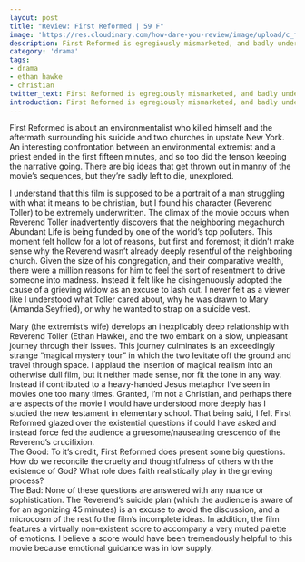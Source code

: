 ```yaml
---
layout: post
title: "Review: First Reformed | 59 F"
image: 'https://res.cloudinary.com/how-dare-you-review/image/upload/c_fill,h_399,w_760/v1528692631/18firstreformed-articleLarge-v2.jpg'
description: First Reformed is egregiously mismarketed, and badly underwritten. Religous symbols aren't enough to save this sleepy script. 
category: 'drama'
tags: 
- drama
- ethan hawke
- christian
twitter_text: First Reformed is egregiously mismarketed, and badly underwritten. Religous symbols aren't enough to save this sleepy script.
introduction: First Reformed is egregiously mismarketed, and badly underwritten. Religous symbols aren't enough to save this sleepy script. 
---
```

First Reformed is about an environmentalist who killed himself and the aftermath surrounding his suicide and two churches in upstate New York. An interesting confrontation between an environmental extremist and a priest ended in the first fifteen minutes, and so too did the tenson keeping the narrative going. There are big ideas that get thrown out in manny of the movie’s sequences, but they’re sadly left to die, unexplored. 

I understand that this film is supposed to be a portrait of a man struggling with what it means to be christian, but I found his character (Reverend Toller) to be extremely underwritten. The climax of the movie occurs when Reverend Toller inadvertently discovers that the neighboring megachurch Abundant Life is being funded by one of the world’s top polluters. This moment felt hollow for a lot of reasons, but first and foremost; it didn’t make sense why the Reverend wasn’t already deeply resentful of the neighboring church. Given the size of his congregation, and their comparative wealth, there were a million reasons for him to feel the sort of resentment to drive someone into madness. Instead it felt like he disingenuously adopted the cause of a grieving widow as an excuse to lash out. I never felt as a viewer like I understood what Toller cared about, why he was drawn to Mary (Amanda Seyfried), or why he wanted to strap on a suicide vest. 

Mary (the extremist’s wife) develops an inexplicably deep relationship with Reverend Toller (Ethan Hawke), and the two embark on a slow, unpleasant journey through their issues. This journey culminates is an exceedingly strange “magical mystery tour” in which the two levitate off the ground and travel through space. I applaud the insertion of magical realism into an otherwise dull film, but it neither made sense, nor fit the tone in any way. Instead if contributed to a heavy-handed Jesus metaphor I’ve seen in movies one too many times. 
Granted, I’m not a Christian, and perhaps there are aspects of the movie I would have understood more deeply has I studied the new testament in elementary school. That being said, I felt First Reformed glazed over the existential questions if could have asked and instead force fed the audience a gruesome/nauseating crescendo of the Reverend’s crucifixion.    
The Good: 
To it’s credit, First Reformed does present some big questions. How do we reconcile the cruelty and thoughtfulness of others with the existence of God? What role does faith realistically play in the grieving process?  
The Bad: 
None of these questions are answered with any nuance or sophistication. The Reverend’s suicide plan (which the audience is aware of for an agonizing 45 minutes) is an excuse to avoid the discussion, and a microcosm of the rest fo the film’s incomplete ideas. In addition, the film features a virtually non-existent score to accompany a very muted palette of emotions. I believe a score would have been tremendously helpful to this movie because emotional guidance was in low supply. 

